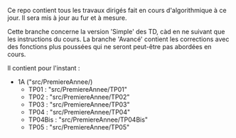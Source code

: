 Ce repo contient tous les travaux dirigés fait en cours d'algorithmique à ce jour. Il sera mis à jour au fur et à mesure.

Cette branche concerne la version 'Simple' des TD, càd en ne suivant que les instructions du cours. La branche 'Avancé' contient les corrections avec des fonctions plus poussées qui ne seront peut-être pas abordées en cours.

Il contient pour l'instant :
 - 1A ("src/PremiereAnnee/)
   - TP01 : "src/PremiereAnnee/TP01"
   - TP02 : "src/PremiereAnnee/TP02"
   - TP03 : "src/PremiereAnnee/TP03"
   - TP04 : "src/PremiereAnnee/TP04"
   - TP04Bis : "src/PremiereAnnee/TP04Bis"
   - TP05 : "src/PremiereAnnee/TP05"
